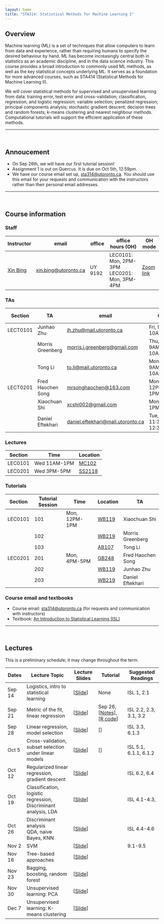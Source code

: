 ```yaml
---
layout: home
title: "STA314: Statistical Methods for Machine Learning I"
---
```


## Overview

Machine learning (ML) is a set of techniques that allow computers to learn from data and experience, rather than requiring humans to specify the desired behaviour by hand. ML has become increasingly central both in statistics as an academic discipline, and in the data science industry. This course provides a broad introduction to commonly used ML methods, as well as the key statistical concepts underlying ML. It serves as a foundation for more advanced courses, such as STA414 (Statistical Methods for Machine Learning II).

We will cover statistical methods for supervised and unsupervised learning from data: training error, test error and cross-validation; classification, regression, and logistic regression; variable selection; penalized regression; principal components analysis; stochastic gradient descent; decision trees and random forests; k-means clustering and nearest neighbour methods. Computational tutorials will support the efficient application of these methods.

---

<br />

## Annoucement

- On Sep 26th, we will have our first tutorial session! 
- Assignment 1 is out on Quercus. It is due on Oct 5th, 12:59pm. 
- We have our course email set up, [sta314@utoronto.ca](mailto:sta314@utoronto.ca). You should use this email for your requests and communication with the instructors rather than their personal email addresses. 

---
<br />

## Course information

### Staff

| Instructor | email |  office |  office hours (OH) |  OH mode | 
| --- | --- | --- |  --- | --- |
| [Xin Bing](https://sites.coecis.cornell.edu/xinbing/) |  [xin.bing@utoronto.ca](mailto:xin.bing@utoronto.ca) | UY 9192 | LEC0101: Mon, 2PM-3PM <br> LEC0201: Mon, 3PM-4PM |  [Zoom link]() | 

### TAs

| Section | TA | email | OH | OH mode | 
| --- | --- | --- | --- | --- |
| LECT0101 | Junhao Zhu | [jh.zhu@mail.utoronto.ca](mailto:jh.zhu@mail.utoronto.ca) |  Fri, 9AM-10AM | [Zoom link](https://utoronto.zoom.us/j/81354688632) |
|  | Morris Greenberg |  [morris.j.greenberg@gmail.com](mailto:morris.j.greenberg@gmail.com) |  Thu, 9AM-10AM | [SS623B](https://map.utoronto.ca/?id=1809#!m/494510) |
|  | Tong Li| [to.li@mail.utoronto.ca](mailto:to.li@mail.utoronto.ca) |  Mon, 9AM-10AM | [Zoom link](https://meet.google.com/tcr-opra-geu) | 
| LECT0201 | Fred Haochen Song | [mrsonghaochen@163.com](mailto:mrsonghaochen@163.com) |  Mon 12PM-1PM | [Zoom link](https://utoronto.zoom.us/j/85988940648) | 
|  | Xiaochuan Shi |  [xcshi002@gmail.com](mailto:xcshi002@gmail.com) |  Mon, 1PM-2PM | [Zoom link](https://utoronto.zoom.us/j/82594956892) |
|  | Daniel Eftekhari | [daniel.eftekhari@mail.utoronto.ca](mailto:daniel.eftekhari@mail.utoronto.ca) | Tue, 11:30AM-12:30PM | [SS623B](https://map.utoronto.ca/?id=1809#!m/494510) |

### Lectures 

| Section	| Time	| Location | 
| --- | --- | --- |
| LEC0101	| Wed 11AM-1PM | [MC102](https://map.utoronto.ca/?id=1809#!m/494474) |
| LEC0201	| Wed 3PM-5PM |  [SS2118](https://map.utoronto.ca/?id=1809#!m/494510) |

### Tutorials 

| Section | Tutorial Session | Time | Location | TA | 
|--- | --- | --- | --- | --- |
|LEC0101 | 101 | Mon, 12PM-1PM | [WB119](https://map.utoronto.ca/?id=1809#!m/494460) | Xiaochuan Shi  |
| | 102 |  |  [WB219](https://map.utoronto.ca/?id=1809#!m/494460) |  Morris Greenberg  | 
| | 103 |  |   [AB107](https://map.utoronto.ca/?id=1809#!m/494489)  | Tong Li |
|LEC0201| 201 | Mon, 4PM-5PM | [GB248](https://map.utoronto.ca/?id=1809#!m/494473) | Fred Haochen Song |
| | 202 | |  [WB119](https://map.utoronto.ca/?id=1809#!m/494460) | Junhao Zhu |
| | 203 | | [WB219](https://map.utoronto.ca/?id=1809#!m/494460) | Daniel Eftekhari |


### Course email and textbooks

- Course email: [sta314@utoronto.ca](mailto:sta314@utoronto.ca) (for requests and communication with instructors)
- Textbook: [An Introduction to Statistical Learning (ISL)](https://www.statlearning.com) 

---

<br />

## Lectures 

This is a preliminary schedule; it may change throughout the term. 

| Dates	| Lecture Topic	| Lecture Slides | Tutorial	| Suggested Readings |
| --- | ---- | --- | --- | --- |
| Sep 14 | Logistics, intro to statistical learning | [[Slide](/lectures/lec01.pdf)] | None |  ISL 1, 2.1  |
| Sep 21 | Metric of the fit, linear regression | [[Slide](/lectures/lec02.pdf)] | Sep 26, [[Notes](/tutorials/tut01.pdf)], [[R code](/tutorials/tut01.R)] | ISL 2.2, 2.3, 3.1, 3.2 |
| Sep 28 | Linear regression, model selection| [[Slide](/lectures/lec03.pdf)] | [] |  ISL 3.3, 6.1.3 |
| Oct 5 | Cross-validation, <br /> subset selection under linear models | [[Slide](/lectures/lec04.pdf)] | [] | ISL 5.1, 6.1.1,  6.1.2 |
| Oct 12 | Regularized linear regression,  <br /> gradient descent | [[Slide](/lectures/lec05.pdf)] |  | ISL 6.2, 6.4 |
| Oct 19 | Classification, logistic regression, <br /> Discriminant analysis, LDA | [[Slide](/lectures/lec06.pdf)] |  | ISL 4.1-4.3, |
| Oct 26 | Discriminant analysis <br /> QDA, naive Bayes, KNN| [[Slide](/lectures/lec07.pdf)] |  | ISL 4.4-4.6 |
| Nov 2 | SVM | [[Slide](/lectures/lec08.pdf)] |  | 9.1-9.5  |
| Nov 16 | Tree-based approaches | [[Slide](/lectures/lec09.pdf)] |  |  |
| Nov 23 | Bagging, boosting, random forest | [[Slide](/lectures/lec10.pdf)] |  |  |
| Nov 30 | Unsupervised learning: PCA | [[Slide](/lectures/lec11.pdf)] |  |  |
| Dec 7 | Unsupervised learning: K-means clustering | [[Slide](/lectures/lec12.pdf)] |  |  |

